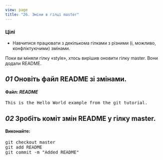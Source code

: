 ```yaml
---
view: page
title: "26. Зміни в гілці master"
---
```


<h3>Цілі</h3>

<ul><li>Навчитися працювати з декількома гілками з різними (і, можливо, конфліктуючими) змінами.</li></ul>

<p>Поки ви міняли гілку «style», хтось вирішив оновити гілку master. Вони додали <span class="caps">README</span>.</p>

<h2><em>01</em> Оновіть файл <span class="caps">README</span> зі змінами.</h2>

<h4 class="h4-pre">Файл: <em><span class="caps">README</span></em></h4>

<pre class="file">This is the Hello World example from the git tutorial.</pre>

<h2><em>02</em> Зробіть коміт змін <span class="caps">README</span> у гілку master.</h2>

<h4 class="h4-pre">Виконайте:</h4>

<pre class="instructions">git checkout master
git add README
git commit -m "Added README"</pre>
